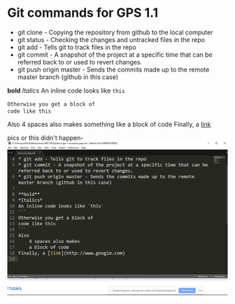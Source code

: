 # Git commands for GPS 1.1
* git clone - Copying the repository from github to the local computer
* git status - Checking the changes and untracked files in the repo
* git add - Tells git to track files in the repo
* git commit - A snapshot of the project at a specific time that can be referred back to or used to revert changes.
* git push origin master - Sends the commits made up to the remote master branch (github in this case)

**bold**
*Italics*
An inline code looks like `this`
```
Otherwise you get a block of
code like this
```
Also
    4 spaces also makes something like
    a block of code
Finally, a [link](http://www.google.com)

pics or this didn't happen- 
![proof](screenshot.png)